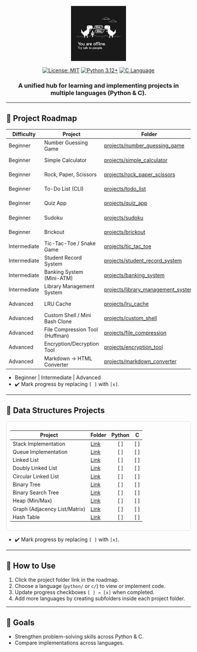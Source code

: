 <div align="center">

<img src="assets/dino.jpg" alt="PersonalHub Illustration" height="150" style="max-width: 100%;"/>

[![License: MIT](https://img.shields.io/badge/License-MIT-yellow.svg)](https://opensource.org/licenses/MIT)
[![Python 3.12+](https://img.shields.io/badge/python-3.12+-blue.svg)](https://www.python.org/downloads/)
[![C Language](https://img.shields.io/badge/C-Standard-red.svg)](https://en.wikipedia.org/wiki/C_(programming_language))

<h3>A unified hub for learning and implementing projects in <b>multiple languages</b> (Python & C).</h3>
</div>

---

## 🔹 Project Roadmap
| Difficulty   | Project                         | Folder                                                                     | Python |   C  |
| ------------ | ------------------------------- | -------------------------------------------------------------------------- | :----: | :--: |
| Beginner     | Number Guessing Game            | [projects/number\_guessing\_game](projects/number_guessing_game)           |  \[ ]  | \[ ] |
| Beginner     | Simple Calculator               | [projects/simple\_calculator](projects/simple_calculator)                  |  \[ ]  | \[ ] |
| Beginner     | Rock, Paper, Scissors           | [projects/rock\_paper\_scissors](projects/rock_paper_scissors)             |  \[ ]  | \[ ] |
| Beginner     | To-Do List (CLI)                | [projects/todo\_list](projects/todo_list)                                  |  \[ ]  | \[ ] |
| Beginner     | Quiz App                        | [projects/quiz\_app](projects/quiz_app)                                    |  \[ ]  | \[ ] |
| Beginner     | Sudoku                          | [projects/sudoku](projects/sudoku)                                         |  \[ ]  | \[ ] |
| Beginner     | Brickout                        | [projects/brickout](projects/brickout)                                     |  \[ ]  | \[ ] |
| Intermediate | Tic-Tac-Toe / Snake Game        | [projects/tic\_tac\_toe](projects/tic_tac_toe)                             |  \[ ]  | \[ ] |
| Intermediate | Student Record System           | [projects/student\_record\_system](projects/student_record_system)         |  \[ ]  | \[ ] |
| Intermediate | Banking System (Mini-ATM)       | [projects/banking\_system](projects/banking_system)                        |  \[ ]  | \[ ] |
| Intermediate | Library Management System       | [projects/library\_management\_system](projects/library_management_system) |  \[ ]  | \[ ] |
| Advanced     | LRU Cache                       | [projects/lru\_cache](projects/lru_cache)                                  |  \[ ]  | \[ ] |
| Advanced     | Custom Shell / Mini Bash Clone  | [projects/custom\_shell](projects/custom_shell)                            |  \[ ]  | \[ ] |
| Advanced     | File Compression Tool (Huffman) | [projects/file\_compression](projects/file_compression)                    |  \[ ]  | \[ ] |
| Advanced     | Encryption/Decryption Tool      | [projects/encryption\_tool](projects/encryption_tool)                      |  \[ ]  | \[ ] |
| Advanced     | Markdown → HTML Converter       | [projects/markdown\_converter](projects/markdown_converter)                |  \[ ]  | \[ ] |


- Beginner | Intermediate | Advanced  
- ✔️ Mark progress by replacing `[ ]` with `[x]`.
---

## 🔹 Data Structures Projects

<div style="overflow-x: auto; padding: 10px; border: 1px solid #ddd; border-radius: 6px;">

| Project                     | Folder                                   | Python | C |
| ---------------------------- | ---------------------------------------- | :----: | :-: |
| Stack Implementation         | [Link](projects/stack/)                   | [ ]    | [ ] |
| Queue Implementation         | [Link](projects/queue/)                   | [ ]    | [ ] |
| Linked List                  | [Link](projects/linked_list/)             | [ ]    | [ ] |
| Doubly Linked List           | [Link](projects/doubly_linked_list/)     | [ ]    | [ ] |
| Circular Linked List         | [Link](projects/circular_linked_list/)   | [ ]    | [ ] |
| Binary Tree                  | [Link](projects/binary_tree/)            | [ ]    | [ ] |
| Binary Search Tree           | [Link](projects/bst/)                     | [ ]    | [ ] |
| Heap (Min/Max)               | [Link](projects/heap/)                    | [ ]    | [ ] |
| Graph (Adjacency List/Matrix)| [Link](projects/graph/)                   | [ ]    | [ ] |
| Hash Table                   | [Link](projects/hash_table/)              | [ ]    | [ ] |

</div>

- ✔️ Mark progress by replacing `[ ]` with `[x]`.
---
## 🔹 How to Use

1. Click the project folder link in the roadmap.
2. Choose a language (`python/` or `c/`) to view or implement code.
3. Update progress checkboxes `[ ] → [x]` when completed.
4. Add more languages by creating subfolders inside each project folder.

---

## 🔹 Goals

- Strengthen problem-solving skills across Python & C.
- Compare implementations across languages.


